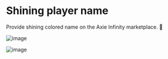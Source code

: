 # Shining player name
Provide shining colored name on the Axie Infinity marketplace. 🦄

![image](https://user-images.githubusercontent.com/8344874/156819850-58cfd73e-3893-4cec-8505-6dc8fbb53dd8.png)



![image](https://user-images.githubusercontent.com/8344874/156819369-88ba5023-0076-4abf-8ccc-0ffec0cbd579.png)
